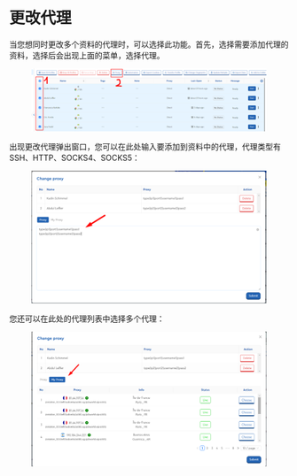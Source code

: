 # 更改代理

当您想同时更改多个资料的代理时，可以选择此功能。首先，选择需要添加代理的资料，选择后会出现上面的菜单，选择代理。

<figure><img src="../../.gitbook/assets/image (11) (1) (1).png" alt=""><figcaption></figcaption></figure>

&#x20;出现更改代理弹出窗口，您可以在此处输入要添加到资料中的代理，代理类型有 SSH、HTTP、SOCKS4、SOCKS5：

<figure><img src="../../.gitbook/assets/image (12) (1) (1).png" alt=""><figcaption></figcaption></figure>

&#x20;您还可以在此处的代理列表中选择多个代理：

<figure><img src="../../.gitbook/assets/image (13) (1) (1).png" alt=""><figcaption></figcaption></figure>
